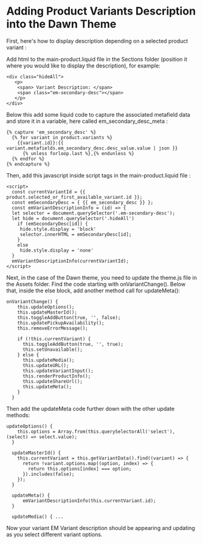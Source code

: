 # Adding Product Variants Description into the Dawn Theme

First, here's how to display description depending on a selected product variant :   

Add html to the main-product.liquid file in the Sections folder (position it where you would like to display the description), for example: 

```
<div class="hideAll">
   <p>
    <span> Variant Description: </span>
    <span class="em-secondary-desc"></span>
   </p>
</div>
```
Below this add some liquid code to capture the associated metafield data and store it in a variable, here called em_secondary_desc_meta :

```
{% capture 'em_secondary_desc' %}
  {% for variant in product.variants %}
    {{variant.id}}:{{ variant.metafields.em_secondary_desc.desc_value.value | json }}
      {% unless forloop.last %},{% endunless %}
  {% endfor %}
{% endcapture %}
```

Then, add this javascript inside script tags in the main-product.liquid file :

```
<script>
  const currentVariantId = {{ product.selected_or_first_available_variant.id }};
  const emSecondaryDesc = { {{ em_secondary_desc }} };
  const emVariantDescriptionInfo = (id) => {
  let selector = document.querySelector('.em-secondary-desc');
  let hide = document.querySelector('.hideAll')
    if (emSecondaryDesc[id]) {
     hide.style.display = 'block'
     selector.innerHTML = emSecondaryDesc[id];
    }
    else
     hide.style.display = 'none'
  }
  emVariantDescriptionInfo(currentVariantId);
</script>

```

Next, in the case of the Dawn theme, you need to update the theme.js file in the Assets folder. Find the code starting with onVariantChange(). Below that, inside the else block, add another method call for updateMeta():

```
onVariantChange() {
    this.updateOptions();
    this.updateMasterId();
    this.toggleAddButton(true, '', false);
    this.updatePickupAvailability();
    this.removeErrorMessage();

    if (!this.currentVariant) {
      this.toggleAddButton(true, '', true);
      this.setUnavailable();
    } else {
      this.updateMedia();
      this.updateURL();
      this.updateVariantInput();
      this.renderProductInfo();
      this.updateShareUrl();
      this.updateMeta();
    }
  }

```

Then add the updateMeta code further down with the other update methods:

```
updateOptions() {
    this.options = Array.from(this.querySelectorAll('select'), (select) => select.value);
  }

  updateMasterId() {
    this.currentVariant = this.getVariantData().find((variant) => {
      return !variant.options.map((option, index) => {
        return this.options[index] === option;
      }).includes(false);
    });
  }

  updateMeta() {
	  emVariantDescriptionInfo(this.currentVariant.id);
  }

  updateMedia() { ...
```

Now your variant EM Variant description should be appearing and updating as you select different variant options.

